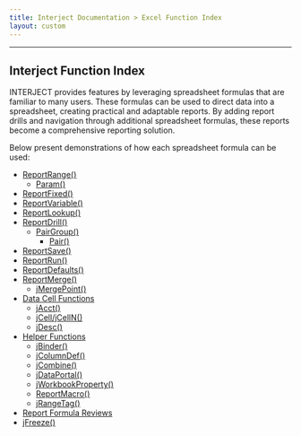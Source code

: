 ```yaml
---
title: Interject Documentation > Excel Function Index
layout: custom
---
```

* * *

##  **Interject Function Index**

  

INTERJECT provides features by leveraging spreadsheet formulas that are
familiar to many users. These formulas can be used to direct data into a
spreadsheet, creating practical and adaptable reports. By adding report drills
and navigation through additional spreadsheet formulas, these reports become a
comprehensive reporting solution.

Below present demonstrations of how each spreadsheet formula can be used:

  

  * [ ReportRange() ](/wIndex/61702199.html)
    * [ Param() ](/wIndex/81756199.html)
  * [ ReportFixed() ](/wIndex/61702203.html)
  * [ ReportVariable() ](/wIndex/61702201.html)
  * [ ReportLookup() ](/wIndex/127973727.html)
  * [ ReportDrill() ](/wIndex/61702556.html)
    * [ PairGroup() ](/wIndex/81756186.html)
      * [ Pair() ](/wIndex/81756188.html)
  * [ ReportSave() ](/wIndex/61702554.html)
  * [ ReportRun() ](/wIndex/61702558.html)
  * [ ReportDefaults() ](/wIndex/61702546.html)
  * [ ReportMerge() ](/wIndex/110723133.html)
    * [ jMergePoint() ](/wIndex/110723143.html)
  * [ Data Cell Functions ](/wIndex/Data-Cell-Functions_61702530.html)
    * [ jAcct() ](/wIndex/61702534.html)
    * [ jCell/jCellN() ](/wIndex/61702532.html)
    * [ jDesc() ](/wIndex/61702536.html)
  * [ Helper Functions ](/wIndex/Helper-Functions_61702538.html)
    * [ jBinder() ](/wIndex/61702552.html)
    * [ jColumnDef() ](/wIndex/127965411.html)
    * [ jCombine() ](/wIndex/61702542.html)
    * [ jDataPortal() ](/wIndex/61702544.html)
    * [ jWorkbookProperty() ](/wIndex/61702550.html)
    * [ ReportMacro() ](/wIndex/61702548.html)
    * [ jRangeTag() ](/wIndex/138772490.html)
  * [ Report Formula Reviews ](/wIndex/Report-Formula-Reviews_127870833.html)
  * [ jFreeze() ](/wIndex/128552956.html)

  

  

  

